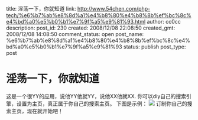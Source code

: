 title: 淫荡一下，你就知道
link: http://www.54chen.com/php-tech/%e6%b7%ab%e8%8d%a1%e4%b8%80%e4%b8%8b%ef%bc%8c%e4%bd%a0%e5%b0%b1%e7%9f%a5%e9%81%93.html
author: cc0cc
description: 
post_id: 230
created: 2008/12/08 22:08:50
created_gmt: 2008/12/08 14:08:50
comment_status: open
post_name: %e6%b7%ab%e8%8d%a1%e4%b8%80%e4%b8%8b%ef%bc%8c%e4%bd%a0%e5%b0%b1%e7%9f%a5%e9%81%93
status: publish
post_type: post

# 淫荡一下，你就知道

这是一个很YY的应用，说他YY他就YY，说他XX他就XX. 你可以diy自己的搜索引擎，设置为主页，真正属于你自己的搜索主页。 下图是示例： ![](/wp-content/uploads/2008/12/snap1.jpg) 订制你自己的搜索主页，现在就开始吧！